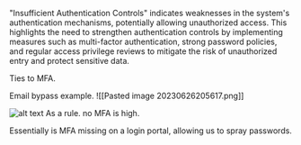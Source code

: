 
"Insufficient Authentication Controls" indicates weaknesses in the system's authentication mechanisms, potentially allowing unauthorized access. This highlights the need to strengthen authentication controls by implementing measures such as multi-factor authentication, strong password policies, and regular access privilege reviews to mitigate the risk of unauthorized entry and protect sensitive data.

Ties to MFA.

Email bypass example.
![[Pasted image 20230626205617.png]]

![alt text]([https://url/to/img.png](https://github.com/CyberSec-Monkey/Zero2H4x0r/blob/main/05.%20External%20Pentest%20Playbook/00.%20External%20Pentest%20Images/Pasted%20image%2020230626205617.png))
As a rule. no MFA is high.

Essentially is MFA missing on a login portal, allowing us to spray passwords.


